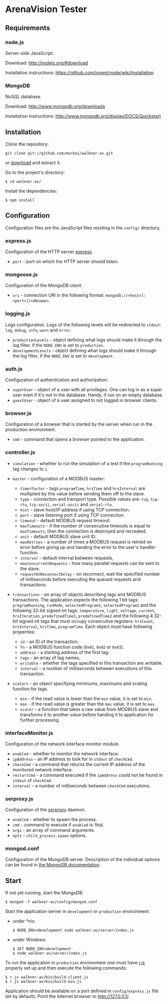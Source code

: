 # ArenaVision Tester

## Requirements

### node.js

Server-side JavaScript.

Download: http://nodejs.org/#download

Installation instructions: https://github.com/joyent/node/wiki/Installation

### MongoDB

NoSQL database.

Download: http://www.mongodb.org/downloads

Installation instructions: http://www.mongodb.org/display/DOCS/Quickstart

## Installation

Clone the repository:

    git clone git://github.com/morkai/walkner-av.git

or [download](https://github.com/morkai/walkner-av/zipball/master)
and extract it.

Go to the project's directory:

    $ cd walkner-av/

Install the dependencies:

    $ npm install

## Configuration

Configuration files are the JavaScript files residing in the `config/`
directory.

### express.js

Configuration of the HTTP server [express](http://expressjs.com/).

  * `port` - port on which the HTTP server should listen.

### mongoose.js

Configuration of the _MongoDB_ client.

  * `uri` - connection URI in the following format:
    `mongodb://<host>[:<port>]/<dbname>`.

### logging.js

Logs configuration. Logs of the following levels will be redirected to `stdout`:
`log`, `debug`, `info`, `warn` and `error`.

  * `productionLevels` - object defining what logs should make it through
    the log filter, if the `NODE_ENV` is set to `production`.
  * `developmentLevels` - object defining what logs should make it through
    the log filter, if the `NODE_ENV` is set to `development`.

### auth.js

Configuration of authentication and authorization.

  * `superUser` - object of a user with all privileges.
    One can log in as a super user even if it's not in the database.
    Handy, if run on an empty database.
  * `guestUser` - object of a user assigned to not logged in browser clients.

### browser.js

Configuration of a browser that is started by the server when run in
the production environment.

  * `cmd` - command that opens a browser pointed to the application.

### controller.js

  * `simulation` - whether to run the simulation of a test if
    the `programRunning` tag changes to `1`.
  * `master` - configuration of a MODBUS master:

    * `timerFactor` - tags `programTime`, `hrsTime` and `hrsInterval`
      are multiplied by this value before sending them off to the slave.
    * `type` - connection and transport type.
      Possible values are: `tcp`, `tcp-rtu`, `tcp-ascii`, `serial-ascii`
      and `serial-rtu`.
    * `host` - slave host/IP address if using TCP connection.
    * `port` - slave listening port if using TCP connection.
    * `timeout` - default MODBUS request timeout.
    * `maxTimeouts` - if the number of consecutive timeouts is equal to
      `maxTimeouts`, then the connection is destroyed and recreated.
    * `unit` - default MODBUS slave unit ID.
    * `maxRetries` - a number of times a MODBUS request is retried on error
      before giving up and handing the error to the user's handler function.
    * `interval` - default interval between requests,
    * `maxConcurrentRequests` - how many parallel requests can be sent to
      the slave.
    * `requestOnReconnectDelay` - on reconnect, wait the specified number
      of milliseconds before executing the queued requests and transactions.

  * `transactions` - an array of objects describing tags and MODBUS
    transactions. The application expects the following 1 bit tags:
    `programRunning`, `runMode`, `selectedProgram1`, `selectedProgram2`
    and the following 32-bit signed int tags:
    `temperature`, `light`, `voltage`, `current`,
    `hrsIteration`, `predefinedTime1`, `predefinedTime2`
    and the following 4 32-bit signed int tags that must occupy consecutive
    registers: `hrsCount`, `hrsInterval`, `hrsTime`, `programTime`.
    Each object must have following properties:

    * `id` - an ID of the transaction.
    * `fn` - a MODBUS function code (`0x01`, `0x02` or `0x03`).
    * `address` - a starting address of the first tag.
    * `tags` - an array of tag names,
    * `writable` - whether the tags specified in this transaction are writable.
    * `interval` - a number of milliseconds between executions of
      this transaction.

  * `scalers` - an object specifying minimums, maximums and scaling function
    for tags.

    * `min` - if the read value is lower than the `min` value, it is set
      to `min`.
    * `max` - if the read value is greater than the `max` value, it is set
      to `max`.
    * `scaler` - a function that takes a raw value from MODBUS slave and
      transforms it to another value before handing it to application for
      further processing.

### interfaceMonitor.js

Configuration of the network interface monitor module.

  * `enabled` - whether to monitor the network interface.
  * `ipAddress` - an IP address to look for in `stdout` of `checkCmd`.
  * `checkCmd` - a command that returns the current IP address
    of the monitored network interface.
  * `restartCmd` - a command executed if the `ipAddress` could not be found
    in `stdout` of `checkCmd`.
  * `interval` - a number of milliseconds between `checkCmd` executions.

### serproxy.js

Configuration of the [serproxy](http://developer.berlios.de/project/showfiles.php?group_id=3590) daemon.

  * `enabled` - whether to spawn the process.
  * `cmd` - command to execute if `enabled` is `TRUE`.
  * `args` - an array of command arguments.
  * `opts` - `child_process.spawn` options.

### mongod.conf

Configuration of the MongoDB server. Description of the individual options can
be found in
[the MongoDB documentation](http://www.mongodb.org/display/DOCS/File+Based+Configuration).

## Start

If not yet running, start the MongoDB:

    $ mongod -f walkner-av/config/mongod.conf

Start the application server in `development` or `production` environment:

  * under *nix:

        $ NODE_ENV=development node walkner-av/server/index.js

  * under Windows:

        $ SET NODE_ENV=development
        $ node walkner-av/server/index.js

To run the application in `production` environment one must have
[r.js](https://github.com/jrburke/r.js) properly set up and then execute the
following commands:

    $ r.js walkner-av/bin/build-client.js
    $ r.js walkner-av/bin/build-min.js

Application should be available on a port defined in `config/express.js` file
(`80` by default). Point the Internet browser to http://127.0.0.1/.
